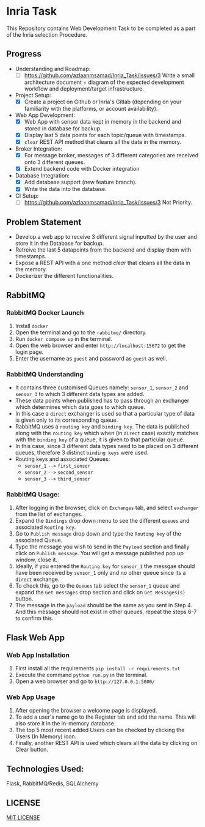 # Inria Task

This Repository contains Web Development Task to be completed as a part of the Inria selection Procedure.

## Progress
- Understanding and Roadmap:
  - [ ] https://github.com/azlaanmsamad/Inria_Task/issues/3 Write a small architecture document + diagram of the expected development workflow and deployment/target infrastructure.  
- Project Setup:
  - [x] Create a project on Github or Inria's Gitlab (depending on your familiarity with the platforms, or account availability).
- Web App Development:
  - [x] Web App with sensor data kept in memory in the backend and stored in database for backup.
  - [x] Display last 5 data points for each topic/queue with timestamps.
  - [x] `clear` REST API method that cleans all the data in the memory.
- Broker Integration:
  - [x] For message broker, messages of 3 different categories are received onto 3 different queues.
  - [x] Extend backend code with Docker integration
- Database Integration:
  - [x] Add database support (new feature branch).
  - [x] Write the data into the database.
- CI Setup:
  - [ ] https://github.com/azlaanmsamad/Inria_Task/issues/3  Not Priority.

## Problem Statement
- Develop a web app to receive 3 different signal inputted by the user and store it in the Database for backup. 
- Retreive the last 5 datapoints from the backend and display them with timestamps.
- Expose a REST API with a one method _clear_ that cleans all the data in the memory.
- Dockerizer the different functionalities.

## RabbitMQ

### RabbitMQ Docker Launch
1. Install `docker`
2. Open the terminal and go to the `rabbitmq/` directory.
3. Run `docker compose up` in the terminal.
4. Open the web browser and enter `http://localhost:15672` to get the login page.
5. Enter the username as `guest` and password as `guest` as well.

### RabbitMQ Understanding
- It contains three customised Queues namely: `sensor_1`, `sensor_2` and `sensor_3` to which 3 different data types are added.
- These data points when published has to pass through an exchanger which determines which data goes to which queue.
- In this case a `direct` exchanger is used so that a particular type of data is given only to its corresponding queue.
- RabbitMQ uses a `routing key` and `binding key`. The data is published along with the `routing key` which when (in `direct` case) exactly matches with the `binding key` of a queue, it is given to that particular queue.
- In this case, since 3 different data types need to be placed on 3 different queues, therefore 3 distinct `binding keys` were used.
- Routing keys and associated Queues:
  - `sensor_1` `-->` `first_sensor`
  - `sensor_2` `-->` `second_sensor`
  - `sensor_3` `-->` `third_sensor`

### RabbitMQ Usage:
1. After logging in the browser, click on `Exchanges` tab, and select `exchanger` from the list of exchanges.
2. Expand the `Bindings` drop down menu to see the different `queues` and associated `Routing key`.
3. Go to `Publish message` drop down and type the `Routing key` of the associated Queue.
4. Type the message you wish to send in the `Payload` section and finally click on `Publish message`. You will get a message published pop up window, close it.
5. Ideally, if you entered the `Routing key` for `sensor_1` the messgae should have been received by `sensor_1` only and no other queue since its a `direct` exchange.
6. To check this, go to the `Queues` tab select the `sensor_1` queue and expand the `Get messages` drop section and click on `Get Messages(s)` button.
7. The message in the `payload` should be the same as you sent in Step 4. And this message should not exist in other queues, repeat the steps 6-7 to confirm this.


## Flask Web App

### Web App Installation
1. First install all the requirements `pip install -r requirements.txt`
2. Execute the command `python run.py` in the terminal.
3. Open a web browser and go to `http://127.0.0.1:5000/`

### Web App Usage
1. After opening the browser a welcome page is displayed.
2. To add a user's name go to the Register tab and add the name. This will also store it in the in-memory database.
3. The top 5 most recent added Users can be checked by clicking the Users (In Memory) icon.
4. Finally, another REST API is used which clears all the data by clicking on Clear button.



## Technologies Used: 
Flask, RabbitMQ/Redis, SQLAlchemy 


## LICENSE
[MIT LICENSE](LICENSE.md)
